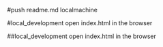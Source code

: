#push readme.md localmachine

#local_development
open index.html in the browser


##local_development
open index.html in the browser
